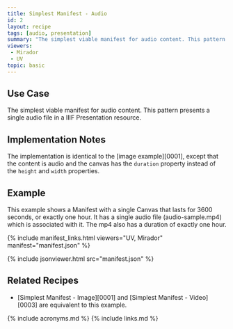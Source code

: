 ```yaml
---
title: Simplest Manifest - Audio
id: 2
layout: recipe
tags: [audio, presentation]
summary: "The simplest viable manifest for audio content. This pattern presents a single audio file in a IIIF Presentation resource."
viewers:
 - Mirador
 - UV
topic: basic 
---
```



## Use Case

The simplest viable manifest for audio content. This pattern presents a single audio file in a IIIF Presentation resource.

## Implementation Notes

The implementation is identical to the [image example][0001], except that the content is audio and the canvas has the `duration` property instead of the `height` and `width` properties.

## Example

This example shows a Manifest with a single Canvas that lasts for 3600 seconds, or exactly one hour. It has a single audio file (audio-sample.mp4) which is associated with it. The mp4 also has a duration of exactly one hour.

{% include manifest_links.html viewers="UV, Mirador" manifest="manifest.json" %}

{% include jsonviewer.html src="manifest.json" %}

## Related Recipes

* [Simplest Manifest - Image][0001] and [Simplest Manifest - Video][0003] are equivalent to this example.

{% include acronyms.md %}
{% include links.md %}
